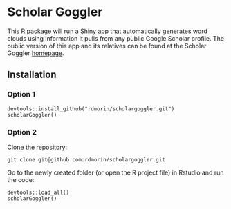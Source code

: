 # Scholar Goggler

This R package will run a Shiny app that automatically generates word clouds using information it pulls from any public Google Scholar profile. The public version of this app and its relatives can be found at the Scholar Goggler [homepage](https://scholargoggler.com/).

## Installation

### Option 1

```
devtools::install_github("rdmorin/scholargoggler.git")
scholarGoggler()
```

### Option 2

Clone the repository:
```
git clone git@github.com:rdmorin/scholargoggler.git
```

Go to the newly created folder (or open the R project file) in Rstudio and run the code:

```
devtools::load_all()
scholarGoggler()
```

